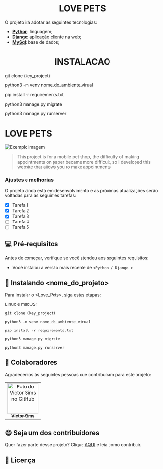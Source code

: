 <h1 align="center">LOVE PETS</h1>
 
O projeto irá adotar as seguintes tecnologias:

- **[Python](https://www.python.org/)**: linguagem;
- **[Django](https://www.djangoproject.com/)**: aplicação cliente na web;
- **[MySql](https://www.mysql.com/)**: base de dados;



<h1 align="center">INSTALACAO</h1>

git clone (key_project)

python3 -m venv nome_do_ambiente_virual

pip install -r requirements.txt

python3 manage.py migrate

python3 manage.py runserver


# LOVE PETS


<img src="imagem.png" alt="Exemplo imagem">

> This project is for a mobile pet shop, the difficulty of making appointments on paper became more difficult, so I developed this website that allows you to make appointments

### Ajustes e melhorias

O projeto ainda está em desenvolvimento e as próximas atualizações serão voltadas para as seguintes tarefas:

- [x] Tarefa 1
- [x] Tarefa 2
- [x] Tarefa 3
- [ ] Tarefa 4
- [ ] Tarefa 5

## 💻 Pré-requisitos

Antes de começar, verifique se você atendeu aos seguintes requisitos:

- Você instalou a versão mais recente de `<Python / Django >`


## 🚀 Instalando <nome_do_projeto>

Para instalar o <Love_Pets>, siga estas etapas:

Linux e macOS:

```
git clone (key_project)

python3 -m venv nome_do_ambiente_virual

pip install -r requirements.txt

python3 manage.py migrate

python3 manage.py runserver
```


## 🤝 Colaboradores

Agradecemos às seguintes pessoas que contribuíram para este projeto:

<table>
  <tr>
    <td align="center">
      <a href="#" title="defina o título do link">
        <img src=" https://avatars.githubusercontent.com/u/99979031" width="100px;" alt="Foto do Victor Sims no GitHub"/><br>
        <sub>
          <b>Victor Sims</b>
        </sub>
      </a>
    </td>
  </tr>
</table>

## 😄 Seja um dos contribuidores

Quer fazer parte desse projeto? Clique [AQUI](CONTRIBUTING.md) e leia como contribuir.

## 📝 Licença
